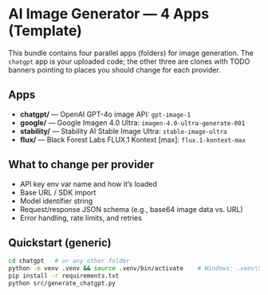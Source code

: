 # AI Image Generator — 4 Apps (Template)

This bundle contains four parallel apps (folders) for image generation. The `chatgpt` app is your uploaded code; the other three are clones with TODO banners pointing to places you should change for each provider.

## Apps
- **chatgpt/** — OpenAI GPT-4o image API: `gpt-image-1`
- **google/** — Google Imagen 4.0 Ultra: `imagen-4.0-ultra-generate-001`
- **stability/** — Stability AI Stable Image Ultra: `stable-image-ultra`
- **flux/** — Black Forest Labs FLUX.1 Kontext [max]: `flux.1-kontext-max`

## What to change per provider
- API key env var name and how it’s loaded
- Base URL / SDK import
- Model identifier string
- Request/response JSON schema (e.g., base64 image data vs. URL)
- Error handling, rate limits, and retries

## Quickstart (generic)
```bash
cd chatgpt   # or any other folder
python -m venv .venv && source .venv/bin/activate    # Windows: .venv\Scripts\activate
pip install -r requirements.txt
python src/generate_chatgpt.py
```

